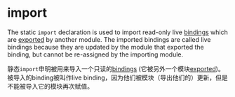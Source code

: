 # import

The static `import` declaration is used to import read-only live [bindings](./binding.md) which are [exported](https://developer.mozilla.org/en-US/docs/Web/JavaScript/Reference/Statements/export) by another module. The imported bindings are called live bindings because they are updated by the module that exported the binding, but cannot be re-assigned by the importing module.

静态`import`申明被用来导入一个只读的[bindings](./binding.md) (它被另外一个模块[exported](https://developer.mozilla.org/en-US/docs/Web/JavaScript/Reference/Statements/export))。被导入的binding被叫作live binding，因为他们被模块（导出他们的）更新，但是不能被导入它的模块再次赋值。
